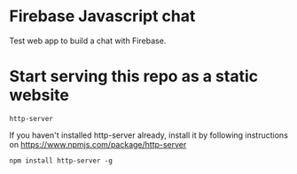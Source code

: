 # Firebase Javascript chat

Test web app to build a chat with Firebase.

# Start serving this repo as a static website

```
http-server
```

If you haven't installed http-server already, install it by following instructions on https://www.npmjs.com/package/http-server

```
npm install http-server -g
```


